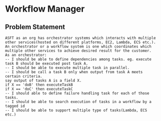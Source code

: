 # Workflow Manager
## Problem Statement
    ASFT as an org has orchestrator systems which interacts with multiple other services(hosted on different platforms, EC2, Lambda, ECS etc.). An orchestrator or a workflow system is one which coordinates which multiple other services to achieve desired result for the customer. 
    As an orchestrator:
    -- I should be able to define dependencies among tasks. eg. execute task B should be executed post task A.
    -- I should be able to execute multiple task in parallel.
    -- I should be call a task B only when output from task A meets certain criteria.
    say output of tasks A is a field X.
    if X == 'doB' then executeTaskB
    if X == 'doC' then executeTaskC
    -- I should able to define failure handling task for each of those tasks.
    -- I should be able to search execution of tasks in a workflow by a tagged id
    -- I should be able to support multiple type of tasks(Lambda, ECS etc.)
